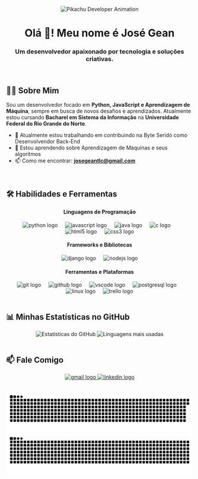 <p align="center">
  <img src="https://user-images.githubusercontent.com/73097560/115834477-dbab4500-a447-11eb-908a-139a6edaec5c.gif" alt="Pikachu Developer Animation" />
</p>

<h1 align="center">
  Olá 👋! Meu nome é José Gean
</h1>
<h3 align="center">
  Um desenvolvedor apaixonado por tecnologia e soluções criativas.
</h3>

<br>

## 👨‍💻 Sobre Mim

<p align="left">
  Sou um desenvolvedor focado em <strong>Python, JavaScript e Aprendizagem de Máquina</strong>, sempre em busca de novos desafios e aprendizados. Atualmente estou cursando <strong>Bacharel em Sistema da Informação</strong> na <strong>Universidade Federal do Rio Grande do Norte</strong>.
</p>

- 🔭 Atualmente estou trabalhando em contribuindo na Byte Seridó como Desenvolvendor Back-End
- 🌱 Estou aprendendo sobre Aprendizagem de Máquinas e seus algoritmos
- 📫 Como me encontrar: **josegeantlc@gmail.com**

<br>

## 🛠️ Habilidades e Ferramentas

<div align="center">
  
  <h4>Linguagens de Programação</h4>
  <img src="https://cdn.jsdelivr.net/gh/devicons/devicon/icons/python/python-original.svg" height="40" alt="python logo"  />
  <img width="12" />
  <img src="https://cdn.jsdelivr.net/gh/devicons/devicon/icons/javascript/javascript-original.svg" height="40" alt="javascript logo"  />
  <img width="12" />
  <img src="https://cdn.jsdelivr.net/gh/devicons/devicon/icons/java/java-original.svg" height="40" alt="java logo"  />
  <img width="12" />
  <img src="https://cdn.jsdelivr.net/gh/devicons/devicon/icons/c/c-original.svg" height="40" alt="c logo"  />
  <img width="12" />
  <img src="https://cdn.jsdelivr.net/gh/devicons/devicon/icons/html5/html5-original.svg" height="40" alt="html5 logo"  />
  <img width="12" />
  <img src="https://cdn.jsdelivr.net/gh/devicons/devicon/icons/css3/css3-original.svg" height="40" alt="css3 logo"  />
  
  <br>
  <h4>Frameworks e Bibliotecas</h4>
  <img src="https://cdn.jsdelivr.net/gh/devicons/devicon/icons/django/django-plain.svg" height="40" alt="django logo"  />
  <img width="12" />
  <img src="https://cdn.jsdelivr.net/gh/devicons/devicon/icons/nodejs/nodejs-original.svg" height="40" alt="nodejs logo"  />
  
  <br>
  <h4>Ferramentas e Plataformas</h4>
  <img src="https://cdn.jsdelivr.net/gh/devicons/devicon/icons/git/git-original.svg" height="40" alt="git logo"  />
  <img width="12" />
  <img src="https://cdn.jsdelivr.net/gh/devicons/devicon/icons/github/github-original.svg" height="40" alt="github logo"  />
  <img width="12" />
  <img src="https://cdn.jsdelivr.net/gh/devicons/devicon/icons/vscode/vscode-original.svg" height="40" alt="vscode logo"  />
  <img width="12" />
  <img src="https://cdn.jsdelivr.net/gh/devicons/devicon/icons/postgresql/postgresql-original.svg" height="40" alt="postgresql logo"  />
  <img width="12" />
  <img src="https://cdn.jsdelivr.net/gh/devicons/devicon/icons/linux/linux-original.svg" height="40" alt="linux logo"  />
  <img width="12" />
  <img src="https://cdn.jsdelivr.net/gh/devicons/devicon/icons/trello/trello-plain.svg" height="40" alt="trello logo"  />
  
</div>

<br>

## 📊 Minhas Estatísticas no GitHub

<div align="center">
  <img src="https://github-readme-stats.vercel.app/api?username=JGean09&show_icons=true&include_all_commits=true&count_private=true&theme=dracula&locale=pt-br&hide_border=false" height="150" alt="Estatísticas do GitHub" />
  <img src="https://github-readme-stats.vercel.app/api/top-langs?username=JGean09&locale=pt-br&layout=compact&card_width=320&langs_count=5&theme=dracula&hide_border=false" height="150" alt="Linguagens mais usadas" />
</div>

<br>

## 📫 Fale Comigo

<p align="center">
  <a href="mailto:josegeantlc@gmail.com" target="_blank">
    <img src="https://img.shields.io/static/v1?message=Gmail&logo=gmail&label=&color=D14836&logoColor=white&labelColor=&style=for-the-badge" height="35" alt="gmail logo" />
  </a>
  <a href="https://www.linkedin.com/in/josegean/" target="_blank">
    <img src="https://img.shields.io/static/v1?message=LinkedIn&logo=linkedin&label=&color=0077B5&logoColor=white&labelColor=&style=for-the-badge" height="35" alt="linkedin logo" />
  </a>
</p>

<br>
<picture>
  <source media="(prefers-color-scheme: dark)" srcset="https://raw.githubusercontent.com/GabrielaZanetti/GabrielaZanetti/output/github-contribution-grid-snake-dark.svg">
  <source media="(prefers-color-scheme: light)" srcset="https://raw.githubusercontent.com/GabrielaZanetti/GabrielaZanetti/output/github-contribution-grid-snake.svg">
  <img alt="github contribution grid snake animation" src="https://raw.githubusercontent.com/GabrielaZanetti/GabrielaZanetti/output/github-contribution-grid-snake.svg">
</picture>

<div align="center">
  <picture>
    <source media="(prefers-color-scheme: dark)" srcset="https://raw.githubusercontent.com/JGean09/JGean09/output/github-contribution-grid-snake-dark.svg">
    <source media="(prefers-color-scheme: light)" srcset="https://raw.githubusercontent.com/JGean09/JGean09/output/github-contribution-grid-snake.svg">
    <img alt="github contribution grid snake animation" src="https://raw.githubusercontent.com/JGean09/JGean09/output/github-contribution-grid-snake.svg">
  </picture>
</div>
